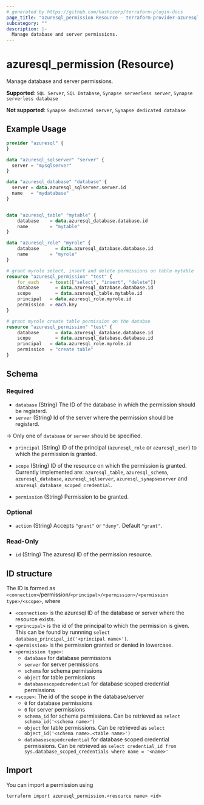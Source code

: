 ```yaml
---
# generated by https://github.com/hashicorp/terraform-plugin-docs
page_title: "azuresql_permission Resource - terraform-provider-azuresql"
subcategory: ""
description: |-
  Manage database and server permissions.
---
```


# azuresql_permission (Resource)

Manage database and server permissions.

**Supported**: `SQL Server`, `SQL Database`, `Synapse serverless server`, `Synapse serverless database` 

**Not supported**: `Synapse dedicated server`, `Synapse dedicated database`

## Example Usage

```terraform
provider "azuresql" {
}

data "azuresql_sqlserver" "server" {
  server = "mysqlserver"
}

data "azuresql_database" "database" {
  server = data.azuresql_sqlserver.server.id
  name   = "mydatabase"
}


data "azuresql_table" "mytable" {
    database 	= data.azuresql_database.database.id
    name     	= "mytable"
}

data "azuresql_role" "myrole" {
    database 	  = data.azuresql_database.database.id
    name        = "myrole"
}

# grant myrole select, insert and delete permissions on table mytable
resource "azuresql_permission" "test" {
    for_each    = toset(["select", "insert", "delete"])
    database 	  = data.azuresql_database.database.id
    scope 		  = data.azuresql_table.mytable.id
    principal   = data.azuresql_role.myrole.id
    permission  = each.key
}

# grant myrole create table permission on the databse
resource "azuresql_permission" "test" {
    database 	  = data.azuresql_database.database.id
    scope 		  = data.azuresql_database.database.id
    principal   = data.azuresql_role.myrole.id
    permission  = "create table"
}
```

<!-- schema generated by tfplugindocs -->
## Schema

### Required

- `database` (String) The ID of the database in which the permission should be registerd. 
- `server` (String) Id of the server where the permission should be registerd.

-> Only one of `database` or `server` should be specified.

- `principal` (String) ID of the principal (`azuresql_role` or `azuresql_user`) to which the permission is granted. 
- `scope` (String) ID of the resource on which the permission is granted. Currently implemented are: `azuresql_table`, `azuresql_schema`, `azuresql_database`, `azuresql_sqlserver`, `azuresql_synapseserver` and `azuresql_database_scoped_credential`.

- `permission` (String) Permission to be granted.

### Optional

- `action` (String) Accepts `"grant"` or `"deny"`. Default `"grant"`.

### Read-Only

- `id` (String) The azuresql ID of the permission resource.

## ID structure

The ID is formed as `<connection>`/permission/`<principal>/<permission>/<permission type>/<scope>`, where
* `<connection>` is the azuresql ID of the database or server where the resource exists.
* `<principal>` is the id of the principal to which the permission is given. This can be found by runnning `select database_principal_id('<principal name>')`.
* `<permission>` is the permission granted or denied in lowercase.
* `<permission type>`:
  * `database` for database permissions
  * `server` for server permissions
  * `schema` for schema permissions
  * `object` for table permissions
  * `databasescopedcredential` for database scoped credential permissions
* `<scope>`: The id of the scope in the database/server
  * `0` for database permissions
  * `0` for server permissions
  * `schema_id` for schema permissions. Can be retrieved as `select schema_id('<schema name>')`
  * `object` for table permissions. Can be retrieved as `select object_id('<schema name>.<table name>')`
  * `databasescopedcredential` for database scoped credential permissions. Can be retrieved as `select credential_id from sys.database_scoped_credentials where name = '<name>'`

## Import

You can import a permission using 

```terraform import azuresql_permission.<resource name> <id>```
